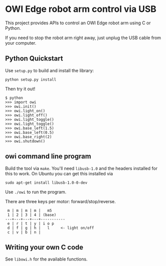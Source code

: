 OWI Edge robot arm control via USB
==================================

This project provides APIs to control an OWI Edge robot arm using
C or Python.

If you need to stop the robot arm right away, just unplug the USB
cable from your computer.

Python Quickstart
-----------------

Use `setup.py` to build and install the library:

    python setup.py install

Then try it out!

    $ python
    >>> import owi
    >>> owi.init()
    >>> owi.light_on()
    >>> owi.light_off()
    >>> owi.light_toggle()
    >>> owi.light_toggle()
    >>> owi.base_left(1.5)
    >>> owi.base_left(0.5)
    >>> owi.base_right(2)
    >>> owi.shutdown()

owi command line program
-

Build the tool via `make`. You'll need `libusb-1.0` and
the headers installed for this to work. On Ubuntu you can
get this installed via

    sudo apt-get install libusb-1.0-0-dev

Use `./owi` to run the program.

There are three keys per motor: forward/stop/reverse.

     m | m | m | m |   m5
     1 | 2 | 3 | 4 | (base)
    ---+---+---+---+-----------
     e | r | t | y | i o p
     d | f | g | h |   l     <- light on/off
     c | v | b | n |

Writing your own C code
-

See `libowi.h` for the available functions.
